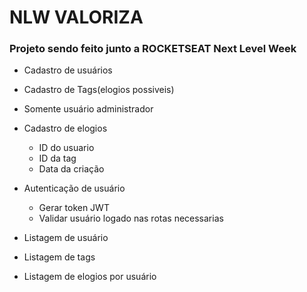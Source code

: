 # NLW VALORIZA

### Projeto sendo feito junto a ROCKETSEAT Next Level Week

- Cadastro de usuários
- Cadastro de Tags(elogios possiveis)
 - Somente usuário administrador

- Cadastro de elogios
  - ID do usuario
  - ID da tag
  - Data da criação

- Autenticação de usuário
  - Gerar token JWT
  - Validar usuário logado nas rotas necessarias

- Listagem de usuário
- Listagem de tags
- Listagem de elogios por usuário